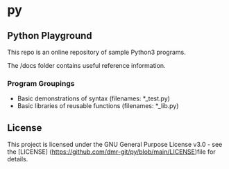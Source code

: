 # py

## Python Playground
This repo is an online repository of sample Python3 programs.

The /docs folder contains useful reference information.

### Program Groupings
- Basic demonstrations of syntax (filenames: *_test.py)
- Basic libraries of reusable functions (filenames: *_lib.py)

## License

This project is licensed under the GNU General Purpose License v3.0 - see the [LICENSE] (https://github.com/dmr-git/py/blob/main/LICENSE)file for details.



